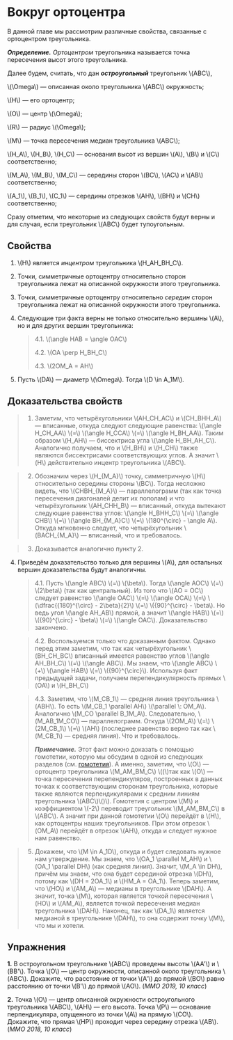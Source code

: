 # Вокруг ортоцентра

В данной главе мы рассмотрим различные свойства, связанные с ортоцентром 
треугольника.

***Определение.*** *Ортоцентром* треугольника называется точка пересечения 
высот этого треугольника.

Далее будем, считать, что дан ***остроугольный*** треугольник \\(ABC\\),  

\\(\Omega\\) — описанная около треугольника \\(ABC\\) окружность; 

\\(H\\) — его ортоцентр; 

\\(O\\) — центр \\(\Omega\\); 

\\(R\\) — радиус \\(\Omega\\); 

\\(M\\) — точка пересечения медиан треугольника \\(ABC\\); 

\\(H\_A\\), \\(H\_B\\), \\(H\_C\\) — основания высот из вершин \\(A\\), 
\\(B\\) и \\(C\\) соответственно; 

\\(M\_A\\), \\(M\_B\\), \\(M\_C\\) — середины сторон \\(BC\\), 
\\(AC\\) и \\(AB\\) соответственно;

\\(A\_1\\), \\(B\_1\\), \\(C\_1\\) — середины отрезков \\(AH\\), 
\\(BH\\) и \\(CH\\) соответственно;

Сразу отметим, что некоторые из следующих свойств будут верны и для случая, 
если треугольник \\(ABC\\) будет тупоугольным.

## Свойства

1) \\(H\\) является *инцентром* треугольника \\(H\_AH\_BH\_C\\).

2) Точки, симметричные ортоцентру относительно сторон треугольника лежат 
на описанной окружности этого треугольника.

3) Точки, симметричные ортоцентру относительно *середин* сторон треугольника лежат 
на описанной окружности этого треугольника.

4) Следующие три факта верны не только относительно вершины \\(A\\), но и 
для других вершин треугольника:

    > 4.1. \\(\angle HAB = \angle OAC\\) 
	>
    > 4.2. \\(OA \perp H\_BH\_C\\) 
    >
	> 4.3. \\(2OM\_A = AH\\) 


5) Пусть \\(DA\\) — диаметр \\(\Omega\\). Тогда \\(D \in 
A\_1M\\).


## Доказательства свойств

> 1. Заметим, что четырёхугольники \\(AH\_CH\_AC\\) и \\(CH\_BHH\_A\\)  — 
вписанные, откуда следуют следующие равенства: \\(\angle H\_CH\_AA\\) 
\\(=\\) \\(\angle H\_CCA\\) \\(=\\) \\(\angle H\_BH\_AA\\). Таким образом 
\\(H\_AH\\) — биссектриса угла \\(\angle H\_BH\_AH\_C\\). Аналогично 
получаем, что и \\(H\_BH\\) и \\(H\_CH\\) также являются биссектрисами 
соответствующих углов. A значит \\(H\\) действительно инцентр треугольника 
\\(ABC\\).

> 2. Обозначим через \\(H\_\{M\_A\}\\) точку, симметричную \\(H\\) 
относительно середины стороны \\(BC\\). Тогда несложно видеть, что 
\\(CHBH\_\{M\_A\}\\) — параллелограмм (так как точка пересечения диагоналей 
делит их пополам) и что четырёхугольник \\(AH\_CHH\_B\\) — 
вписанный, откуда вытекают следующие равенства углов: 
\\(\angle H\_BHH\_C\\) \\(=\\) \\(\angle CHB\\) \\(=\\) \\(\angle 
BH\_\{M\_A\}C\\) \\(=\\) \\(180^\{\circ\} - \angle A\\). Откуда мгновенно 
следует, что четырёхугольник \\(BACH\_\{M\_A\}\\) — вписанный, что и 
требовалось.

> 3. Доказывается аналогично пункту 2.


4. Приведём доказательство только для вершины \\(A\\), для остальных вершин
доказательства будут аналогичны.

    > 4.1. Пусть \\(\angle ABC\\) \\(=\\) \\(\beta\\). Тогда \\(\angle AOC\\) 
\\(=\\) \\(2\beta\\) (так как центральный). Из того что \\(AO = OC\\) 
следует равенство \\(\angle OAC\\) \\(=\\) \\(\angle OCA\\) \\(=\\) 
\\(\dfrac{\{180\}^\{\circ\} - 2\beta}{2}\\) \\(=\\) 
\\(\{90\}^\{\circ\} - \beta\\). Но ведь угол \\(\angle AH\_AB\\) прямой, 
а значит \\(\angle HAB\\) \\(=\\) \\(\{90\}^\{\circ\} - \beta\\) \\(=\\) 
\\(\angle OAC\\). Доказательство закончено.
    >
    
    > 4.2. Воспользуемся только что доказанным фактом. Однако перед этим 
заметим, что так как четырёхугольник \\(BH\_CH\_BC\\) вписанный имеется 
равенство углов \\(\angle AH\_BH\_C\\) \\(=\\) \\(\angle ABC\\). Мы знаем, 
что \\(\angle ABC\\) \\(+\\) \\(\angle HAB\\) \\(=\\) 
\\(\{90\}^\{\circ\}\\). Используя факт предыдущей задачи, получаем 
перепендикулярность прямых \\(OA\\) и \\(H\_BH\_C\\)
    >   

    > 4.3. Заметим, что \\(M\_CB\_1\\) — средняя линия треугольника 
\\(ABH\\). То есть  \\(M\_CB\_1 \parallel AH\\) \\(\parallel \\: OM\_A\\). 
Аналогично \\(M\_CO \parallel B\_1M\_A\\). Следовательно, 
\\(M\_AB\_1M\_CO\\) — параллелограмм. 
Откуда \\(2OM\_A\\) \\(=\\) \\(2M\_CB\_1\\) \\(=\\) \\(AH\\) (последнее 
равенство верно так как \\(M\_CB\_1\\) — средняя линия). Что и требовалось.
    >
    > ***Примечание.*** Этот факт можно доказать с помощью гомотетии, которую 
мы обсудим в одной из следующих разделов 
(см. [гомотетия](transformations/homothetic.md)). А именно, заметим, что 
\\(O\\) — ортоцентр треугольника \\(M\_AM\_BM\_C\\) 
\\((\\)так как \\(O\\) — точка пересечения перепендикуляров, построенных 
в данных точках к соответствующим сторонам треугольника, которые также 
являются перпендикулярами к средним линиям треугольника \\(ABC\\)\\()\\). 
Гомотетия с центром \\(M\\) и коэффициентом \\(-2\\) переводит треугольник 
\\(M\_AM\_BM\_C\\) в \\(ABC\\). А значит при данной гомотетии \\(O\\) 
перейдёт в \\(H\\), как ортоцентры наших треугольников. При этом отрезок 
\\(OM\_A\\) перейдёт в отрезок \\(AH\\), откуда и следует нужное нам 
равенство. 
    

> 5. Докажем, что \\(M \in A\_1D\\), откуда и будет следовать нужное нам 
утверждение. Мы знаем, что 
\\(OA\_1 \parallel M\_AH\\) и \\(OA\_1 \parallel DH\\) (как средняя линия). 
Значит, \\(M\_A \in DH\\), причём мы знаем, что она будет серединой 
отрезка \\(DH\\), потому как \\(DH = 2OA\_1\\) и \\(HM\_A = OA\_1\\).
Теперь заметим, что \\(HO\\) и \\(AM\_A\\) — медианы в треугольнике 
\\(DAH\\). А значит, точка \\(M\\), которая является точкой пересечения 
\\(HO\\) и \\(AM\_A\\), является точкой пересечения медиан треугольника 
\\(DAH\\). Наконец, так как \\(DA\_1\\) является медианой в треугольнике 
\\(DAH\\), то она содержит точку \\(M\\), что мы и хотели.

## Упражнения 

<!--**1.**
Докажите, что высота, опущенная из вершины прямого угла прямоугольного 
треугольника, является симедианной в данном треугольнике относительно 
данной вершины. (симметрична медиане относительно биссектрисы)-->


**1.** 
В остроугольном треугольнике \\(ABC\\) проведены высоты 
\\(AA'\\) и \\(BB'\\). Точка \\(O\\) — центр окружности, описанной 
около треугольника \\(ABC\\). Докажите, что расстояние от точки \\(A'\\) 
до прямой \\(BO\\) равно расстоянию от точки \\(B'\\) до прямой \\(AO\\).
(*ММО 2019, 10 класс*)


**2.** 
Точка \\(O\\) — центр описанной окружности остроугольного 
треугольника \\(ABC\\), \\(AH\\) — его высота. Точка \\(P\\) — 
основание перпендикуляра, опущенного из точки \\(A\\) на прямую \\(CO\\). 
Докажите, что прямая \\(HP\\) проходит через середину отрезка \\(AB\\).
(*ММО 2018, 10 класс*)
